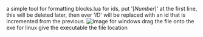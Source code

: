 a simple tool for formatting blocks.lua for ids, put '$[Number]$' at the first line, this will be deleted later, then ever '$ID$' will be replaced with an id that is incremented from the previous.
![image](https://github.com/user-attachments/assets/f3fb6d20-7f6e-4517-84c5-014e45559577)
for windows
  drag the file onto the exe
for linux
  give the executable the file location
